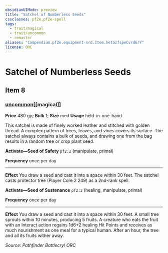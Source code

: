 ```yaml
---
obsidianUIMode: preview
title: "Satchel of Numberless Seeds"
cssclasses: pf2e,pf2e-spell
tags:
  - trait/magical
  - trait/uncommon
  - remaster
aliases: "Compendium.pf2e.equipment-srd.Item.hetazfspeCvrd6rY"
license: ORC
---
```

# Satchel of Numberless Seeds
## Item 8
### [uncommon](uncommon "Uncommon Rarity Trait")[[magical]]


**Price** 480 gp; 
**Bulk** 1; **Size** med
**Usage** held-in-one-hand

This satchel is made of finely worked leather and stitched with golden thread. A complex pattern of trees, leaves, and vines covers its surface. The satchel always contains a bulk of seeds, and drawing one from the bag results in a random tree or crop plant seed.

**Activate—Seed of Safety** `pf2:2` (manipulate, primal)

**Frequency** once per day

* * *

**Effect** You draw a seed and cast it into a space within 30 feet. The satchel casts protector tree (Player Core 2 249) as a 2nd-rank spell.

**Activate—Seed of Sustenance** `pf2:2` (healing, manipulate, primal)

**Frequency** once per day

* * *

**Effect** You draw a seed and cast it into a space within 30 feet. A small tree sprouts within 10 minutes, producing 5 fruits. A creature who eats the fruit with an Interact action regains 1d6+2 healing Hit Points and receives as much nourishment as one meal for a typical human. After an hour, the tree and all its fruits wither away.

*Source: Pathfinder Battlecry!*
*ORC*